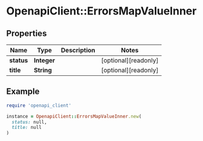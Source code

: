 # OpenapiClient::ErrorsMapValueInner

## Properties

| Name | Type | Description | Notes |
| ---- | ---- | ----------- | ----- |
| **status** | **Integer** |  | [optional][readonly] |
| **title** | **String** |  | [optional][readonly] |

## Example

```ruby
require 'openapi_client'

instance = OpenapiClient::ErrorsMapValueInner.new(
  status: null,
  title: null
)
```

